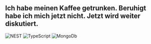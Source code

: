 ## Ich habe meinen Kaffee getrunken. Beruhigt habe ich mich jetzt nicht. Jetzt wird weiter diskutiert.


![NEST](https://img.shields.io/badge/-NEST-FFDA1E?style=plastic&logo=nestjs)
![TypeScript](https://img.shields.io/badge/-TypeScript-FFDA1E?style=plastic&logo=typescript)
![MongoDb](https://img.shields.io/badge/-MongoDb-FFDA1E?style=plastic&logo=mongodb)

